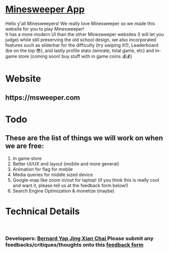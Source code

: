 <h1> <a href="https://msweeper.com"> Minesweeper App </a> </h1>
Hello y'all Minesweepers! We really love Minesweeper so we made this website for you to play Minesweeper! <br/>
It has a more modern UI than the other Minesweeper websites (I will let you judge) while still preserving the old school design, we also incorporated features such as sliderbar for the difficulty (try swiping it!!), Leaderboard (be on the top 😎), and lastly profile stats (winrate, total game, etc) and in-game store (coming soon! buy stuff with in game coins 💰💰)

<br/>
<h1> Website </h1> 
<h2>  https://msweeper.com </h2>

<h1> Todo </h1>
<h2> These are the list of things we will work on when we are free: </h2>
<ol>
  <li> In game store </li>
  <li> Better UI/UX and layout (mobile and more general) </li>
  <li> Animation for flag for mobile </li>
  <li> Media queries for middle sized device </li>
  <li> Google-map like zoom in/out for laptop! (if you think this is really cool and want it, please tell us at the feedback form below!)</li>
  <li> Search Engine Optimization & monetize (maybe) </li>
</ol>

<h1> Technical Details </h1>

<br/>
<h3>
Developers: <a href="https://github.com/DenardYap"> Bernard Yap </a> <a href="https://github.com/jingxian01"> Jing Xian Chai </a>
Please submit any feedbacks/critiques/thoughts onto this <a href= "https://docs.google.com/forms/d/e/1FAIpQLSe3sQJtLYV5iZ6kCK74OGhEaCykoJqktLfuJwX2Xag0J_Z1GQ/viewform"> feedback form </a> 
</h3>
